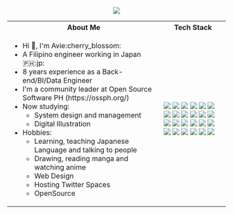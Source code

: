 <!-- # <p align = "center" >Hi 👋, I'm Avie:cherry_blossom: </p> -->
 <p align = "center" ><img align="center"  src="https://github.com/avie-dev/avie-dev/blob/master/readme_banner.png?raw" /></p>

<table>
<tr>
 <th>
 About Me
 </th>
<th>
Tech Stack
</th>
</tr>

<tr>
 <td width="70%">
   <ul>
     <li> Hi 👋, I'm Avie:cherry_blossom: </li>
     <li> A Filipino engineer working in Japan 🇵🇭:jp: 
     <li> 8 years experience as a Back-end/BI/Data Engineer</li>
     <li> I'm a community leader at Open Source Software PH (https://ossph.org/)</li>
     <li> Now studying:   
        <ul> 
          <li> System design and management </li>   
          <li> Digital Illustration </li> 
        </ul>          
     </li>  
     <li> Hobbies:
        <ul> 
          <li> Learning, teaching Japanese Language and talking to people</li>
          <li> Drawing, reading manga and watching anime </li>
          <li> Web Design </li>
          <li> Hosting Twitter Spaces </li>
          <li> OpenSource </li>
        </ul>
     </li>  
   </ul> 
</td>
<td>
    <img src="https://img.shields.io/badge/-Python-F9DC3E.svg?logo=python&style=flat">
    <img src="https://img.shields.io/badge/-Google%20Cloud-EEE.svg?logo=google-cloud&style=flat">    
    <img src="https://img.shields.io/badge/-Django-092E20.svg?logo=django&style=flat">
    <img src="https://img.shields.io/badge/-Flask-000000.svg?logo=flask&style=flat">    
    <img src="https://img.shields.io/badge/-GitHub-181717.svg?logo=github&style=flat">
    <img src="https://img.shields.io/badge/MySQL-005C84?style=for-the-badge&logo=mysql&logoColor=white&style=flat">   
    <img src="https://img.shields.io/badge/PHP-ccc.svg?logo=php&style=flat">
    <img src="https://img.shields.io/badge/Javascript-276DC3.svg?logo=javascript&style=flat">
    <img src="https://img.shields.io/badge/-CSS3-1572B6.svg?logo=css3&style=flat">
    <img src="https://img.shields.io/badge/-HTML5-333.svg?logo=html5&style=flat">
    <img src="https://img.shields.io/badge/-CakePHP-D3DC43.svg?logo=cakephp&style=flat">
    <img src="https://img.shields.io/badge/-Bootstrap-563D7C.svg?logo=bootstrap&style=flat">
    <img src="https://img.shields.io/badge/-React-555.svg?logo=react&style=flat">
    <img src="https://img.shields.io/badge/Flutter-02569B?style=for-the-badge&logo=flutter&logoColor=white&style=flat">  
    <img src="https://img.shields.io/badge/-jQuery-0769AD.svg?logo=jquery&style=flat">
    <img src="https://img.shields.io/badge/-Docker-EEE.svg?logo=docker&style=flat">
    <img src="https://img.shields.io/badge/-Visual%20Studio%20Code-007ACC.svg?logo=visual-studio-code&style=flat">
    <img src="https://img.shields.io/badge/-Vim-019733.svg?logo=vim&style=flat">
    <img src="https://img.shields.io/badge/-Atom-66595C.svg?logo=atom&style=flat">
    <img src="https://img.shields.io/badge/-Xcode-EEE.svg?logo=xcode&style=flat">
    <img src="https://img.shields.io/badge/-intellij%20IDEA-000.svg?logo=intellij-idea&style=flat">
    <img src="https://img.shields.io/badge/-Nginx-bfcfcf.svg?logo=nginx&style=flat">  
    <img src="https://img.shields.io/badge/dbt-FF694B?style=for-the-badge&logo=dbt&logoColor=white&style=flat">  
    <img src="https://img.shields.io/badge/Slack-4A154B?style=for-the-badge&logo=slack&logoColor=white&style=flat">
  </td>
</tr>
</table>

<!---
#### GitHub Stats 
<hr/>

[![trophy](https://github-profile-trophy.vercel.app/?username=avie-dev&theme=onedark&title=MultiLanguage,Repositories,Commits,PullRequest,Followers)](https://github.com/avie-dev/avie-dev)

<p>
  <a href="https://github.com/avie-dev/avie-dev"><img align="center" src="https://github-readme-stats.vercel.app/api?username=avie-dev&show_icons=true&theme=radical" /></a>
  <a href="https://github.com/avie-dev/avie-dev"><img align="center" src="https://github-readme-stats.vercel.app/api/top-langs/?username=avie-dev&layout=compact&theme=radical" /></a>
</p>

#### Twitter
<hr/>
<p align="left"> <a href="https://twitter.com/aviedev" target="blank"><img src="https://img.shields.io/twitter/follow/aviedev?logo=twitter&style=for-the-badge" alt="aviedev" /></a> </p> -->
